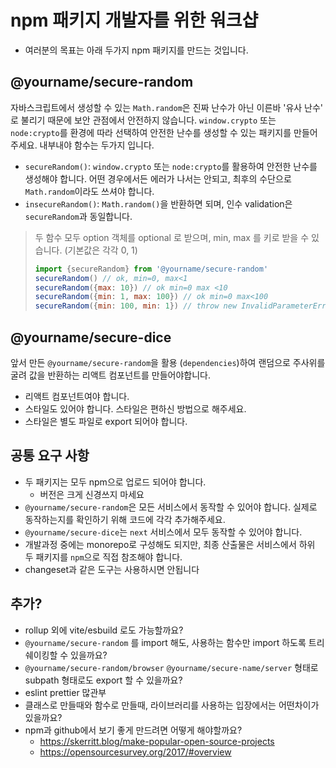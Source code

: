 # npm 패키지 개발자를 위한 워크샵

- 여러분의 목표는 아래 두가지 npm 패키지를 만드는 것입니다.

## @yourname/secure-random

자바스크립트에서 생성할 수 있는 `Math.random`은 진짜 난수가 아닌 이른바 '유사 난수' 로 불리기 때문에 보안 관점에서 안전하지 않습니다. `window.crypto` 또는 `node:crypto`를 환경에 따라 선택하여 안전한 난수를 생성할 수 있는 패키지를 만들어주세요. 내부내야 함수는 두가지 입니다.

- `secureRandom()`: `window.crypto` 또는 `node:crypto`를 활용하여 안전한 난수를 생성해야 합니다. 어떤 경우에서든 에러가 나서는 안되고, 최후의 수단으로 `Math.random`이라도 쓰셔야 합니다.
- `insecureRandom()`: `Math.random()`을 반환하면 되며, 인수 validation은 `secureRandom`과 동일합니다.

> 두 함수 모두 option 객체를 optional 로 받으며, min, max 를 키로 받을 수 있습니다. (기본값은 각각 0, 1)
>
> ```js
> import {secureRandom} from '@yourname/secure-random'
> secureRandom() // ok, min=0, max<1
> secureRandom({max: 10}) // ok min=0 max <10
> secureRandom({min: 1, max: 100}) // ok min=0 max<100
> secureRandom({min: 100, min: 1}) // throw new InvalidParameterError(/*your message*/)

## @yourname/secure-dice

앞서 만든 `@yourname/secure-random`을 활용 (`dependencies`)하여 랜덤으로 주사위를 굴려 값을 반환하는 리액트 컴포넌트를 만들어야합니다.

- 리액트 컴포넌트여야 합니다.
- 스타일도 있어야 합니다. 스타일은 편하신 방법으로 해주세요.
- 스타일은 별도 파일로 export 되어야 합니다.

## 공통 요구 사항

- 두 패키지는 모두 npm으로 업로드 되어야 합니다.
  - 버전은 크게 신경쓰지 마세요
- `@yourname/secure-random`은 모든 서비스에서 동작할 수 있어야 합니다. 실제로 동작하는지를 확인하기 위해 코드에 각각 추가해주세요.
- `@yourname/secure-dice`는 `next` 서비스에서 모두 동작할 수 있어야 합니다.
- 개발과정 중에는 monorepo로 구성해도 되지만, 최종 산출물은 서비스에서 하위 두 패키지를 `npm`으로 직접 참조해야 합니다.
- changeset과 같은 도구는 사용하시면 안됩니다

## 추가?

- rollup 외에 vite/esbuild 로도 가능할까요?
- `@yourname/secure-random` 를 import 해도, 사용하는 함수만 import 하도록 트리쉐이킹할 수 있을까요?
- `@yourname/secure-random/browser` `@yourname/secure-name/server` 형태로 subpath 형태로도 export 할 수 있을까요?
- eslint prettier 많관부
- 클래스로 만들때와 함수로 만들때, 라이브러리를 사용하는 입장에서는 어떤차이가 있을까요?
- npm과 github에서 보기 좋게 만드려면 어떻게 해야할까요?
  - https://skerritt.blog/make-popular-open-source-projects
  - https://opensourcesurvey.org/2017/#overview